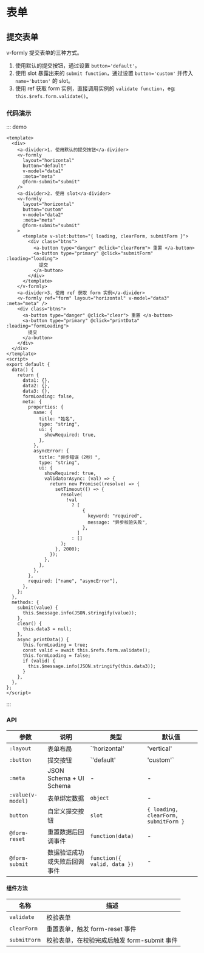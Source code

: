 # 表单

## 提交表单

v-formly 提交表单的三种方式。

1. 使用默认的提交按钮，通过设置 `button='default'`。
2. 使用 slot 暴露出来的 `submit function`，通过设置 `button='custom'` 并传入 `name='button'` 的 slot。
3. 使用 ref 获取 form 实例，直接调用实例的 `validate function`，eg: `this.$refs.form.validate()`。

### 代码演示

::: demo

```vue
<template>
  <div>
    <a-divider>1. 使用默认的提交按钮</a-divider>
    <v-formly
      layout="horizontal"
      button="default"
      v-model="data1"
      :meta="meta"
      @form-submit="submit"
    />
    <a-divider>2. 使用 slot</a-divider>
    <v-formly
      layout="horizontal"
      button="custom"
      v-model="data2"
      :meta="meta"
      @form-submit="submit"
    >
      <template v-slot:button="{ loading, clearForm, submitForm }">
        <div class="btns">
          <a-button type="danger" @click="clearForm"> 重置 </a-button>
          <a-button type="primary" @click="submitForm" :loading="loading">
            提交
          </a-button>
        </div>
      </template>
    </v-formly>
    <a-divider>3. 使用 ref 获取 form 实例</a-divider>
    <v-formly ref="form" layout="horizontal" v-model="data3" :meta="meta" />
    <div class="btns">
      <a-button type="danger" @click="clear"> 重置 </a-button>
      <a-button type="primary" @click="printData" :loading="formLoading">
        提交
      </a-button>
    </div>
  </div>
</template>
<script>
export default {
  data() {
    return {
      data1: {},
      data2: {},
      data3: {},
      formLoading: false,
      meta: {
        properties: {
          name: {
            title: "姓名",
            type: "string",
            ui: {
              showRequired: true,
            },
          },
          asyncError: {
            title: "异步错误（2秒）",
            type: "string",
            ui: {
              showRequired: true,
              validatorAsync: (val) => {
                return new Promise((resolve) => {
                  setTimeout(() => {
                    resolve(
                      !val
                        ? [
                            {
                              keyword: "required",
                              message: "异步校验失败",
                            },
                          ]
                        : []
                    );
                  }, 2000);
                });
              },
            },
          },
        },
        required: ["name", "asyncError"],
      },
    };
  },
  methods: {
    submit(value) {
      this.$message.info(JSON.stringify(value));
    },
    clear() {
      this.data3 = null;
    },
    async printData() {
      this.formLoading = true;
      const valid = await this.$refs.form.validate();
      this.formLoading = false;
      if (valid) {
        this.$message.info(JSON.stringify(this.data3));
      }
    },
  },
};
</script>
```

:::

### API

| 参数              | 说明                         | 类型                                     | 默认值                               |
| ----------------- | ---------------------------- | ---------------------------------------- | ------------------------------------ |
| `:layout`         | 表单布局                     | `'horizontal' | 'vertical' | 'inline'` | `'horizontal'`                       |
| `:button`         | 提交按钮                     | `'default' | 'custom'`                  | 默认不显示提交按钮                   |
| `:meta`           | JSON Schema + UI Schema      | -                                        | -                                    |
| `:value(v-model)` | 表单绑定数据                 | `object`                                 | -                                    |
| `button`          | 自定义提交按钮               | `slot`                                   | `{ loading, clearForm, submitForm }` |
| `@form-reset`     | 重置数据后回调事件           | `function(data)`                         | -                                    |
| `@form-submit`    | 数据验证成功或失败后回调事件 | `function({ valid, data })`              | -                                    |

#### 组件方法

| 名称         | 描述                                        |
| ------------ | ------------------------------------------- |
| `validate`   | 校验表单                                    |
| `clearForm`  | 重置表单，触发 form-reset 事件              |
| `submitForm` | 校验表单，在校验完成后触发 form-submit 事件 |
